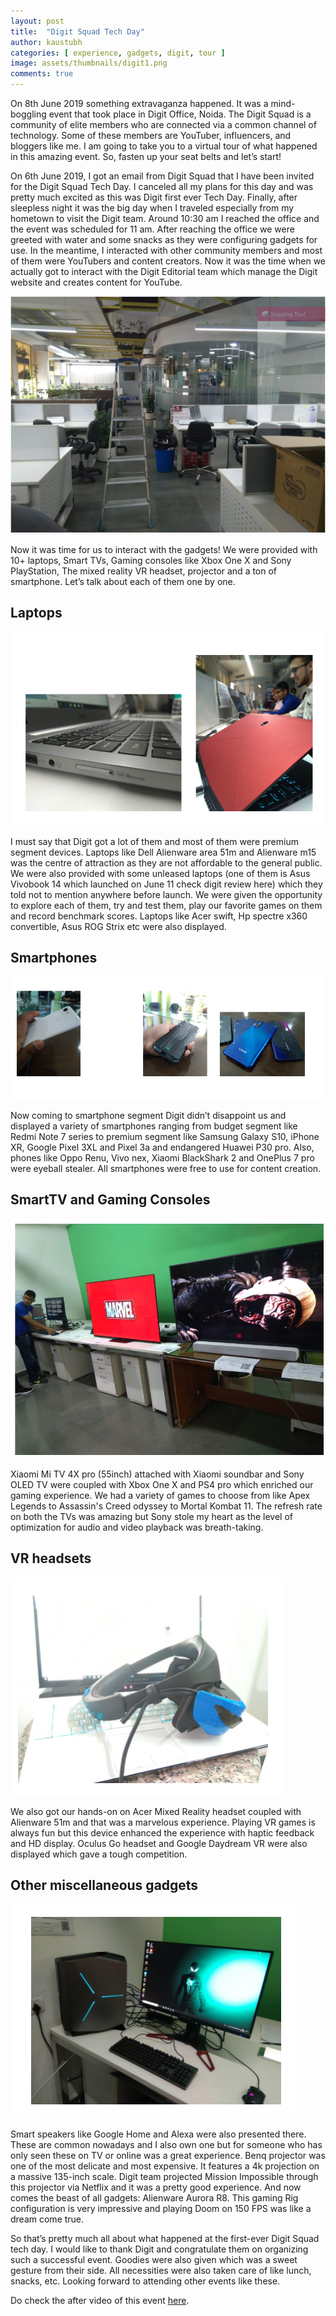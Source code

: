 ```yaml
---
layout: post
title:  "Digit Squad Tech Day"
author: kaustubh
categories: [ experience, gadgets, digit, tour ]
image: assets/thumbnails/digit1.png
comments: true
---
```


On 8th June 2019 something extravaganza happened. It was a mind-boggling event that took place in Digit Office, Noida. The Digit Squad is a community of elite members who are connected via a common channel of technology. Some of these members are YouTuber, influencers, and bloggers like me. I am going to take you to a virtual tour of what happened in this amazing event. So, fasten up your seat belts and let’s start!

On 6th June 2019, I got an email from Digit Squad that I have been invited for the Digit Squad Tech Day. I canceled all my plans for this day and was pretty much excited as this was Digit first ever Tech Day. Finally, after sleepless night it was the big day when I traveled especially from my hometown to visit the Digit team. Around 10:30 am I reached the office and the event was scheduled for 11 am. After reaching the office we were greeted with water and some snacks as they were configuring gadgets for use. In the meantime, I interacted with other community members and most of them were YouTubers and content creators. Now it was the time when we actually got to interact with the Digit Editorial team which manage the Digit website and creates content for YouTube.

![image](/assets/postImages/digit11.png)

Now it was time for us to interact with the gadgets! We were provided with 10+ laptops, Smart TVs, Gaming consoles like Xbox One X and Sony PlayStation, The mixed reality VR headset, projector and a ton of smartphone. Let’s talk about each of them one by one.


## Laptops

![image](/assets/postImages/digit12.png)

I must say that Digit got a lot of them and most of them were premium segment devices. Laptops like Dell Alienware area 51m and Alienware m15 was the centre of attraction as they are not affordable to the general public. We were also provided with some unleased laptops (one of them is Asus Vivobook 14 which launched on June 11 check digit review here) which they told not to mention anywhere before launch. We were given the opportunity to explore each of them, try and test them, play our favorite games on them and record benchmark scores. Laptops like Acer swift, Hp spectre x360 convertible, Asus ROG Strix etc were also displayed.

## Smartphones

![image](/assets/postImages/digit13.png)

Now coming to smartphone segment Digit didn’t disappoint us and displayed a variety of smartphones ranging from budget segment like Redmi Note 7 series to premium segment like Samsung Galaxy S10, iPhone XR, Google Pixel 3XL and Pixel 3a and endangered Huawei P30 pro. Also, phones like Oppo Renu, Vivo nex, Xiaomi BlackShark 2 and OnePlus 7 pro were eyeball stealer. All smartphones were free to use for content creation.

## SmartTV and Gaming Consoles

![image](/assets/postImages/digit14.png)

Xiaomi Mi TV 4X pro (55inch) attached with Xiaomi soundbar and Sony OLED TV were coupled with Xbox One X and PS4 pro which enriched our gaming experience. We had a variety of games to choose from like Apex Legends to Assassin's Creed odyssey to Mortal Kombat 11. The refresh rate on both the TVs was amazing but Sony stole my heart as the level of optimization for audio and video playback was breath-taking.

## VR headsets

![image](/assets/postImages/digit15.png)

We also got our hands-on on Acer Mixed Reality headset coupled with Alienware 51m and that was a marvelous experience. Playing VR games is always fun but this device enhanced the experience with haptic feedback and HD display. Oculus Go headset and Google Daydream VR were also displayed which gave a tough competition.

## Other miscellaneous gadgets

![image](/assets/postImages/digit16.png)

Smart speakers like Google Home and Alexa were also presented there. These are common nowadays and I also own one but for someone who has only seen these on TV or online was a great experience. Benq projector was one of the most delicate and most expensive. It features a 4k projection on a massive 135-inch scale. Digit team projected Mission Impossible through this projector via Netflix and it was a pretty good experience. And now comes the beast of all gadgets: Alienware Aurora R8. This gaming Rig configuration is very impressive and playing Doom on 150 FPS was like a dream come true.

So that’s pretty much all about what happened at the first-ever Digit Squad tech day. I would like to thank Digit and congratulate them on organizing such a successful event. Goodies were also given which was a sweet gesture from their side. All necessities were also taken care of like lunch, snacks, etc. Looking forward to attending other events like these.


Do check the after video of this event [here](https://www.youtube.com/watch?v=MOEMQFW9NFk).
